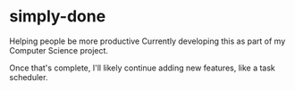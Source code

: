 # simply-done
Helping people be more productive
Currently developing this as part of my Computer Science project. 

Once that's complete, I'll likely continue adding new features, like a task scheduler.
